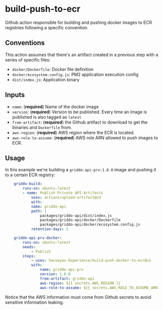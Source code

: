 # build-push-to-ecr

Github action responsible for building and pushing docker images to ECR registries following a specific
convention

## Conventions

This action assumes that there's an artifact created in a previous step with a series of specific files:

- `docker/Dockerfile`: Docker file definition
- `docker/ecosystem.config.js`: PM2 application execution config
- `dist/index.js`: Application binary

## Inputs

- `name`: (**required**) Name of the docker image
- `version`: (**required**) Version to be published. Every time an image is published is also tagged as `latest`
- `from-artifact`: (**required**) the Github artifact to download to get the binaries and `Dockerfile` from.
- `aws-region`: (**required**) AWS region where the ECR is located.
- `aws-role-to-assume`: (**required**) AWS role ARN allowed to push images to ECR.

## Usage

In this example we're building a `griddo-api-prv:1.0.0` image and pushing it to a certain ECR registry:

```yaml
    griddo-build:
        runs-on: ubuntu-latest
        - name: Publish Private API Artifacts
            uses: actions/upload-artifact@v3
            with:
            name: griddo-api
            path: |
                packages/griddo-api/dist/index.js
                packages/griddo-api/docker/Dockerfile
                packages/griddo-api/docker/ecosystem.config.js
            retention-days: 1

    griddo-api-prv-docker:
        runs-on: ubuntu-latest
        needs:
            - Publish
        steps:
            - uses: Secuoyas-Experience/build-push-docker-to-ecr@v1
            with:
                name: griddo-api-prv
                version: 1.0.0
                from-artifact: griddo-api
                aws-region: ${{ secrets.AWS_REGION }}
                aws-role-to-assume: ${{ secrets.AWS_ROLE_TO_ASSUME_ARN }}
```

Notice that the AWS information must come from Github secrets to avoid sensitive information leaking.
